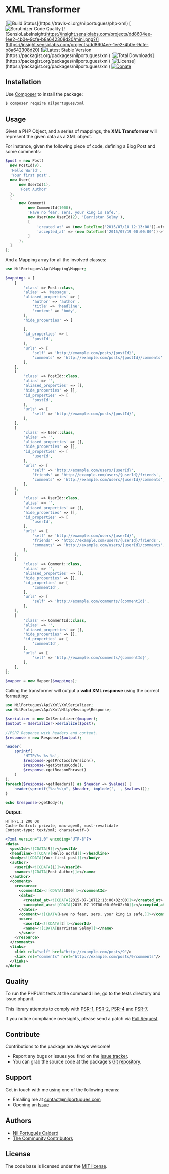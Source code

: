 # XML Transformer

[![Build Status](https://travis-ci.org/nilportugues/php-xml.svg?)](https://travis-ci.org/nilportugues/php-xml) 
[![Scrutinizer Code Quality](https://scrutinizer-ci.com/g/nilportugues/php-xml/?branch=master)
[![SensioLabsInsight(https://insight.sensiolabs.com/projects/dd8604ee-1ee2-4b0e-9cfe-b8a642308d20/mini.png?)]
(https://insight.sensiolabs.com/projects/dd8604ee-1ee2-4b0e-9cfe-b8a642308d20)
[![Latest Stable Version](https://poser.pugx.org/nilportugues/xml/v/stable?)(https://packagist.org/packages/nilportugues/xml)
[![Total Downloads](https://poser.pugx.org/nilportugues/xml/downloads?)](https://packagist.org/packages/nilportugues/xml) 
[![License](https://poser.pugx.org/nilportugues/xml/license?)](https://packagist.org/packages/nilportugues/xml) 
[![Donate](https://www.paypalobjects.com/en_US/i/btn/btn_donate_SM.gif)](https://paypal.me/nilportugues)

## Installation

Use [Composer](https://getcomposer.org) to install the package:

```xml
$ composer require nilportugues/xml
```


## Usage
Given a PHP Object, and a series of mappings, the **XML Transformer** will represent the given data as a XML object.

For instance, given the following piece of code, defining a Blog Post and some comments:

```php
$post = new Post(
  new PostId(9),
  'Hello World',
  'Your first post',
  new User(
      new UserId(1),
      'Post Author'
  ),
  [
      new Comment(
          new CommentId(1000),
          'Have no fear, sers, your king is safe.',
          new User(new UserId(2), 'Barristan Selmy'),
          [
              'created_at' => (new DateTime('2015/07/18 12:13:00'))->format('c'),
              'accepted_at' => (new DateTime('2015/07/19 00:00:00'))->format('c'),
          ]
      ),
  ]
);
```

And a Mapping array for all the involved classes:

```php
use NilPortugues\Api\Mapping\Mapper;

$mappings = [
    [
        'class' => Post::class,
        'alias' => 'Message',
        'aliased_properties' => [
            'author' => 'author',
            'title' => 'headline',
            'content' => 'body',
        ],
        'hide_properties' => [

        ],
        'id_properties' => [
            'postId',
        ],
        'urls' => [
            'self' => 'http://example.com/posts/{postId}',
            'comments' => 'http://example.com/posts/{postId}/comments'
        ],
    ],
    [
        'class' => PostId::class,
        'alias' => '',
        'aliased_properties' => [],
        'hide_properties' => [],
        'id_properties' => [
            'postId',
        ],
        'urls' => [
            'self' => 'http://example.com/posts/{postId}',
        ],
    ],
    [
        'class' => User::class,
        'alias' => '',
        'aliased_properties' => [],
        'hide_properties' => [],
        'id_properties' => [
            'userId',
        ],
        'urls' => [
            'self' => 'http://example.com/users/{userId}',
            'friends' => 'http://example.com/users/{userId}/friends',
            'comments' => 'http://example.com/users/{userId}/comments',
        ],
    ],
    [
        'class' => UserId::class,
        'alias' => '',
        'aliased_properties' => [],
        'hide_properties' => [],
        'id_properties' => [
            'userId',
        ],
        'urls' => [
            'self' => 'http://example.com/users/{userId}',
            'friends' => 'http://example.com/users/{userId}/friends',
            'comments' => 'http://example.com/users/{userId}/comments',
        ],
    ],
    [
        'class' => Comment::class,
        'alias' => '',
        'aliased_properties' => [],
        'hide_properties' => [],
        'id_properties' => [
            'commentId',
        ],
        'urls' => [
            'self' => 'http://example.com/comments/{commentId}',
        ],
    ],
    [
        'class' => CommentId::class,
        'alias' => '',
        'aliased_properties' => [],
        'hide_properties' => [],
        'id_properties' => [
            'commentId',
        ],
        'urls' => [
            'self' => 'http://example.com/comments/{commentId}',
        ],
    ],
];

$mapper = new Mapper($mappings);
```

Calling the transformer will output a **valid XML response** using the correct formatting:

```php
use NilPortugues\Api\Xml\XmlSerializer;
use NilPortugues\Api\Xml\Http\Message\Response;

$serializer = new XmlSerializer($mapper);
$output = $serializer->serialize($post);

//PSR7 Response with headers and content.
$response = new Response($output);

header(
    sprintf(
        'HTTP/%s %s %s',
        $response->getProtocolVersion(),
        $response->getStatusCode(),
        $response->getReasonPhrase()
    )
);
foreach($response->getHeaders() as $header => $values) {
    header(sprintf("%s:%s\n", $header, implode(', ', $values)));
}

echo $response->getBody();
```

**Output:**


```
HTTP/1.1 200 OK
Cache-Control: private, max-age=0, must-revalidate
Content-type: text/xml; charset=utf-8
```

```xml
<?xml version="1.0" encoding="UTF-8"?>
<data>
  <postId><![CDATA[9]]></postId>
  <headline><![CDATA[Hello World]]></headline>
  <body><![CDATA[Your first post]]></body>
  <author>
    <userId><![CDATA[1]]></userId>
    <name><![CDATA[Post Author]]></name>
  </author>
  <comments>
    <resource>
      <commentId><![CDATA[1000]]></commentId>
      <dates>
        <created_at><![CDATA[2015-07-18T12:13:00+02:00]]></created_at>
        <accepted_at><![CDATA[2015-07-19T00:00:00+02:00]]></accepted_at>
      </dates>
      <comment><![CDATA[Have no fear, sers, your king is safe.]]></comment>
      <user>
        <userId><![CDATA[2]]></userId>
        <name><![CDATA[Barristan Selmy]]></name>
      </user>
    </resource>
  </comments>
  <links>
    <link rel="self" href="http://example.com/posts/9"/>
    <link rel="comments" href="http://example.com/posts/9/comments"/>
  </links>
</data>
```

## Quality

To run the PHPUnit tests at the command line, go to the tests directory and issue phpunit.

This library attempts to comply with [PSR-1](http://www.php-fig.org/psr/psr-1/), [PSR-2](http://www.php-fig.org/psr/psr-2/), [PSR-4](http://www.php-fig.org/psr/psr-4/) and [PSR-7](http://www.php-fig.org/psr/psr-7/).

If you notice compliance oversights, please send a patch via [Pull Request](https://github.com/nilportugues/php-xml/pulls).



## Contribute

Contributions to the package are always welcome!

* Report any bugs or issues you find on the [issue tracker](https://github.com/nilportugues/php-xml/issues/new).
* You can grab the source code at the package's [Git repository](https://github.com/nilportugues/php-xml).


## Support

Get in touch with me using one of the following means:

 - Emailing me at <contact@nilportugues.com>
 - Opening an [Issue](https://github.com/nilportugues/php-xml/issues/new)

## Authors

* [Nil Portugués Calderó](http://nilportugues.com)
* [The Community Contributors](https://github.com/nilportugues/php-xml/graphs/contributors)


## License
The code base is licensed under the [MIT license](LICENSE).

